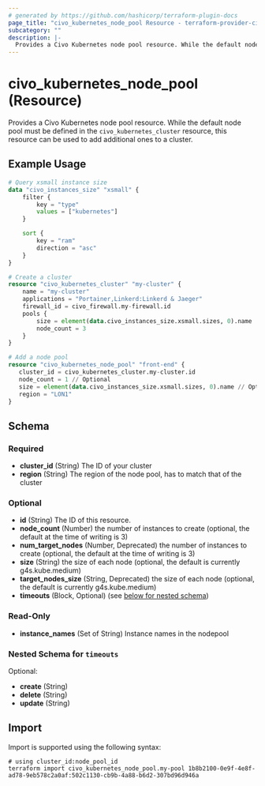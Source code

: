 ```yaml
---
# generated by https://github.com/hashicorp/terraform-plugin-docs
page_title: "civo_kubernetes_node_pool Resource - terraform-provider-civo"
subcategory: ""
description: |-
  Provides a Civo Kubernetes node pool resource. While the default node pool must be defined in the civo_kubernetes_cluster resource, this resource can be used to add additional ones to a cluster.
---
```


# civo_kubernetes_node_pool (Resource)

Provides a Civo Kubernetes node pool resource. While the default node pool must be defined in the `civo_kubernetes_cluster` resource, this resource can be used to add additional ones to a cluster.

## Example Usage

```terraform
# Query xsmall instance size
data "civo_instances_size" "xsmall" {
    filter {
        key = "type"
        values = ["kubernetes"]
    }

    sort {
        key = "ram"
        direction = "asc"
    }
}

# Create a cluster
resource "civo_kubernetes_cluster" "my-cluster" {
    name = "my-cluster"
    applications = "Portainer,Linkerd:Linkerd & Jaeger"
    firewall_id = civo_firewall.my-firewall.id
    pools {
        size = element(data.civo_instances_size.xsmall.sizes, 0).name
        node_count = 3
    }
}

# Add a node pool
resource "civo_kubernetes_node_pool" "front-end" {
   cluster_id = civo_kubernetes_cluster.my-cluster.id
   node_count = 1 // Optional
   size = element(data.civo_instances_size.xsmall.sizes, 0).name // Optional
   region = "LON1"
}
```

<!-- schema generated by tfplugindocs -->
## Schema

### Required

- **cluster_id** (String) The ID of your cluster
- **region** (String) The region of the node pool, has to match that of the cluster

### Optional

- **id** (String) The ID of this resource.
- **node_count** (Number) the number of instances to create (optional, the default at the time of writing is 3)
- **num_target_nodes** (Number, Deprecated) the number of instances to create (optional, the default at the time of writing is 3)
- **size** (String) the size of each node (optional, the default is currently g4s.kube.medium)
- **target_nodes_size** (String, Deprecated) the size of each node (optional, the default is currently g4s.kube.medium)
- **timeouts** (Block, Optional) (see [below for nested schema](#nestedblock--timeouts))

### Read-Only

- **instance_names** (Set of String) Instance names in the nodepool

<a id="nestedblock--timeouts"></a>
### Nested Schema for `timeouts`

Optional:

- **create** (String)
- **delete** (String)
- **update** (String)

## Import

Import is supported using the following syntax:

```shell
# using cluster_id:node_pool_id
terraform import civo_kubernetes_node_pool.my-pool 1b8b2100-0e9f-4e8f-ad78-9eb578c2a0af:502c1130-cb9b-4a88-b6d2-307bd96d946a
```

